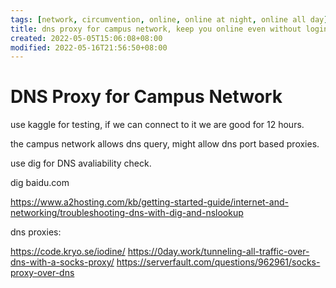 ```yaml
---
tags: [network, circumvention, online, online at night, online all day]
title: dns proxy for campus network, keep you online even without login account or during restricted hours
created: 2022-05-05T15:06:08+08:00
modified: 2022-05-16T21:56:50+08:00
---
```


# DNS Proxy for Campus Network

use kaggle for testing, if we can connect to it we are good for 12 hours.

the campus network allows dns query, might allow dns port based proxies.

use dig for DNS avaliability check.

dig baidu.com

https://www.a2hosting.com/kb/getting-started-guide/internet-and-networking/troubleshooting-dns-with-dig-and-nslookup

dns proxies:

https://code.kryo.se/iodine/
https://0day.work/tunneling-all-traffic-over-dns-with-a-socks-proxy/
https://serverfault.com/questions/962961/socks-proxy-over-dns
